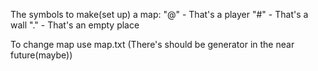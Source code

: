 The symbols to make(set up) a map:
"@" - That's a player
"#" - That's a wall
"." - That's an empty place

To change map use map.txt (There's should be generator in the near future(maybe))